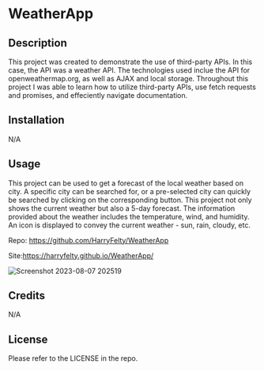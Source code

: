 # WeatherApp

## Description

This project was created to demonstrate the use of third-party APIs. In this case, the API was a weather API. The technologies used inclue the API for openweathermap.org, as well as AJAX and local storage. Throughout this project I was able to learn how to utilize third-party APIs, use fetch requests and promises, and effeciently navigate documentation.

## Installation

N/A

## Usage

This project can be used to get a forecast of the local weather based on city. A specific city can be searched for, or a pre-selected city can quickly be searched by clicking on the corresponding button. This project not only shows the current weather but also a 5-day forecast. The information provided about the weather includes the temperature, wind, and humidity. An icon is displayed to convey the current weather - sun, rain, cloudy, etc.

Repo: https://github.com/HarryFelty/WeatherApp

Site:https://harryfelty.github.io/WeatherApp/



![Screenshot 2023-08-07 202519](https://github.com/HarryFelty/WeatherApp/assets/125701349/8326e9cb-0f59-4221-a864-1346c2230543)


## Credits

N/A

## License

Please refer to the LICENSE in the repo.
